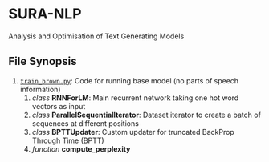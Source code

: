 # SURA-NLP
Analysis and Optimisation of Text Generating Models

## File Synopsis

1. [`train_brown.py`](train_brown.py): Code for running base model (no parts of speech information)
    1. *class* **RNNForLM**: Main recurrent network taking one hot word vectors as input
    2. *class* **ParallelSequentialIterator**: Dataset iterator to create a batch of sequences at different positions
    3. *class* **BPTTUpdater**: Custom updater for truncated BackProp Through Time (BPTT)
    4. *function* **compute_perplexity**